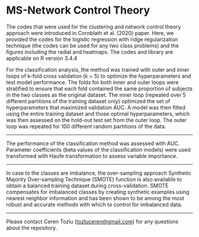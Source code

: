 # MS-Network Control Theory

The codes that were used for the clustering and network control theory approach were introduced in Cornblath et al. (2020) paper. Here, we provided the codes for the logistic regression with ridge regularization technique (the codes can be used for any two class problems) and the figures including the radial and heatmaps. The codes and library are applicable on R version 3.4.4 

For the classification analysis, the method was trained with outer and inner loops of k-fold cross validation (k = 5) to optimize the hyperparameters and test model performance. The folds for both inner and outer loops were stratified to ensure that each fold contained the same proportion of subjects in the two classes as the original dataset. The inner loop (repeated over 5 different partitions of the training dataset only) optimized the set of hyperparameters that maximized validation AUC. A model was then fitted using the entire training dataset and those optimal hyperparameters, which was then assessed on the hold-out test set from the outer loop. The outer loop was repeated for 100 different random partitions of the data.

---
The performance of the classification method was assessed with AUC. Parameter coefficients (beta values of the classification models) were used transformed with Haufe transformation to assess variable importance.

---

In case to the classes are imbalance, the over-sampling approach Synthetic Majority Over-sampling Technique (SMOTE) function is also available to obtain a balanced training dataset during cross-validation. SMOTE compensates for imbalanced classes by creating synthetic examples using nearest neighbor information and has been shown to be among the most robust and accurate methods with which to control for imbalanced data. 

---

Please contact Ceren Tozlu (tozluceren@gmail.com) for any questions about the repository.

